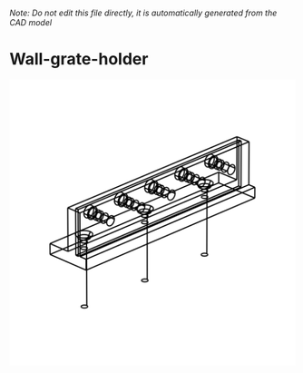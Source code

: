###### Note: Do not edit this file directly, it is automatically generated from the CAD model

# Wall-grate-holder

![](/project.svg)



 

